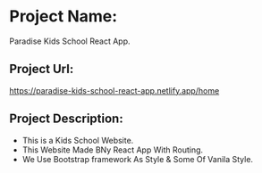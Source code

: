 # Project Name:

Paradise Kids School React App.

## Project Url:

https://paradise-kids-school-react-app.netlify.app/home

## Project Description:

* This is a Kids School Website.
* This Website Made BNy React App With Routing.
* We Use Bootstrap framework As Style & Some Of Vanila Style.

